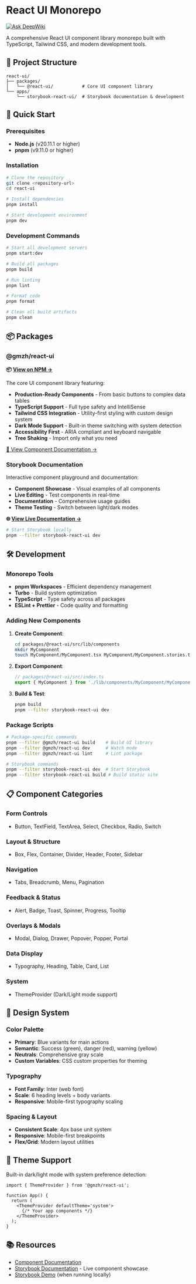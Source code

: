 # React UI Monorepo

[![Ask DeepWiki](https://deepwiki.com/badge.svg)](https://deepwiki.com/ge-m-zhang/react-ui)

A comprehensive React UI component library monorepo built with TypeScript, Tailwind CSS, and modern development tools.

## 📁 Project Structure

```
react-ui/
├── packages/
│   └── @react-ui/           # Core UI component library
└── apps/
    └── storybook-react-ui/  # Storybook documentation & development
```

## 🚀 Quick Start

### Prerequisites

- **Node.js** (v20.11.1 or higher)
- **pnpm** (v9.11.0 or higher)

### Installation

```bash
# Clone the repository
git clone <repository-url>
cd react-ui

# Install dependencies
pnpm install

# Start development environment
pnpm dev
```

### Development Commands

```bash
# Start all development servers
pnpm start:dev

# Build all packages
pnpm build

# Run linting
pnpm lint

# Format code
pnpm format

# Clean all build artifacts
pnpm clean
```

## 📦 Packages

### @gmzh/react-ui

**📦 [View on NPM →](https://www.npmjs.com/package/@gmzh/react-ui)**

The core UI component library featuring:

- **Production-Ready Components** - From basic buttons to complex data tables
- **TypeScript Support** - Full type safety and IntelliSense
- **Tailwind CSS Integration** - Utility-first styling with custom design system
- **Dark Mode Support** - Built-in theme switching with system detection
- **Accessibility First** - ARIA compliant and keyboard navigable
- **Tree Shaking** - Import only what you need

[📖 View Component Documentation →](./packages/@react-ui/README.md)

### Storybook Documentation

Interactive component playground and documentation:

- **Component Showcase** - Visual examples of all components
- **Live Editing** - Test components in real-time
- **Documentation** - Comprehensive usage guides
- **Theme Testing** - Switch between light/dark modes

**🌐 [View Live Documentation →](https://storybook-react-ui.vercel.app)**

```bash
# Start Storybook locally
pnpm --filter storybook-react-ui dev
```

## 🛠️ Development

### Monorepo Tools

- **pnpm Workspaces** - Efficient dependency management
- **Turbo** - Build system optimization
- **TypeScript** - Type safety across all packages
- **ESLint + Prettier** - Code quality and formatting

### Adding New Components

1. **Create Component**:

   ```bash
   cd packages/@react-ui/src/lib/components
   mkdir MyComponent
   touch MyComponent/MyComponent.tsx MyComponent/MyComponent.stories.tsx
   ```

2. **Export Component**:

   ```typescript
   // packages/@react-ui/src/index.ts
   export { MyComponent } from './lib/components/MyComponent/MyComponent';
   ```

3. **Build & Test**:
   ```bash
   pnpm build
   pnpm --filter storybook-react-ui dev
   ```

### Package Scripts

```bash
# Package-specific commands
pnpm --filter @gmzh/react-ui build    # Build UI library
pnpm --filter @gmzh/react-ui dev      # Watch mode
pnpm --filter @gmzh/react-ui lint     # Lint package

# Storybook commands
pnpm --filter storybook-react-ui dev  # Start Storybook
pnpm --filter storybook-react-ui build # Build static site
```

## 📋 Component Categories

### Form Controls

- Button, TextField, TextArea, Select, Checkbox, Radio, Switch

### Layout & Structure

- Box, Flex, Container, Divider, Header, Footer, Sidebar

### Navigation

- Tabs, Breadcrumb, Menu, Pagination

### Feedback & Status

- Alert, Badge, Toast, Spinner, Progress, Tooltip

### Overlays & Modals

- Modal, Dialog, Drawer, Popover, Popper, Portal

### Data Display

- Typography, Heading, Table, Card, List

### System

- ThemeProvider (Dark/Light mode support)

## 🎨 Design System

### Color Palette

- **Primary**: Blue variants for main actions
- **Semantic**: Success (green), danger (red), warning (yellow)
- **Neutrals**: Comprehensive gray scale
- **Custom Variables**: CSS custom properties for theming

### Typography

- **Font Family**: Inter (web font)
- **Scale**: 6 heading levels + body variants
- **Responsive**: Mobile-first typography scaling

### Spacing & Layout

- **Consistent Scale**: 4px base unit system
- **Responsive**: Mobile-first breakpoints
- **Flex/Grid**: Modern layout utilities

## 🌙 Theme Support

Built-in dark/light mode with system preference detection:

```tsx
import { ThemeProvider } from '@gmzh/react-ui';

function App() {
  return (
    <ThemeProvider defaultTheme='system'>
      {/* Your app components */}
    </ThemeProvider>
  );
}
```

## 📚 Resources

- [Component Documentation](./packages/@react-ui/README.md)
- [Storybook Documentation](https://storybook-react-ui.vercel.app) - Live component showcase
- [Storybook Demo](http://localhost:6006) (when running locally)
